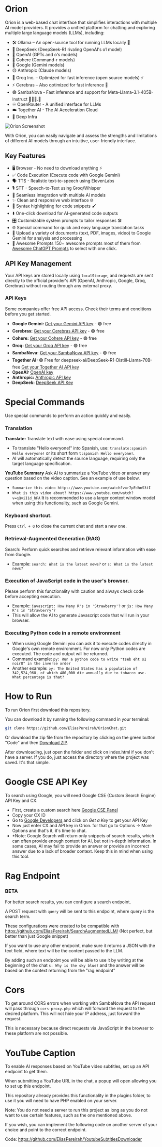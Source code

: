 # Orion
Orion is a web-based chat interface that simplifies interactions with multiple AI model providers.
It provides a unified platform for chatting and exploring multiple large language models (LLMs), including:

- 🛠️ Ollama – An open-source tool for running LLMs locally 🏡
- 🐳 DeepSeek (DeepSeek-R1 rivaling OpenAI's o1 model)
- 🤖 OpenAI (GPTs and o's models)
- 🎯 Cohere (Command-r models)
- 🌌 Google (Gemini models)
- 🟡 Anthropic (Claude models)
- 🚀 Groq Inc. – Optimized for fast inference (open source models) ⚡️
- ⚡️ Cerebras – Also optimized for fast inference 🚀
- 🟣 SambaNova - Fast inference and support for Meta-Llama-3.1-405B-Instruct 🦙🦙🦙.🦙
- ♾️ OpenRouter - A unified interface for LLMs
- ☁️ Together AI - The AI Acceleration Cloud
- 📡 Deep Infra

![Orion Screenshot](imgs/screenshot.png "Orion Screenshot")


With Orion, you can easily navigate and assess the strengths and limitations of different AI models through an intuitive,
user-friendly interface.

## Key Features

- 🖥️ Browser - No need to download anything ⚡️
- ✅ Code Execution (Execute code with Google Gemini)
- 🗣️ TTS - Realistic text-to-speech using ElevenLabs
- 🎙️ STT - Speech-to-Text using Groq/Whisper ️
- 🔄 Seamless integration with multiple AI models
- ✨ Clean and responsive web interface 🌐
- 🌈 Syntax highlighting for code snippets 🖌️
- ⬇️ One-click download for AI-generated code outputs
- 🎛️ Customizable system prompts to tailor responses 🛠️
- 🌐 Special command for quick and easy language translation tasks
- 📁 Upload a variety of documents (text, PDF, images, video) to Google Gemini for analysis and processing
- 🧠 Awesome Prompts 150+ awesome prompts most of them from [Awesome ChatGPT Prompts](https://github.com/f/awesome-chatgpt-prompts) to select with one click.



## API Key Management

Your API keys are stored locally using `localStorage`, and requests are sent directly to the official provider's API
(OpenAI, Anthropic, Google, Groq, Cerebras) without routing through any external proxy.


### API Keys
Some companies offer free API access. Check their terms and conditions before you get started.
- **Google Gemini:** [Get your Gemini API key](https://aistudio.google.com/app/apikey) - 🟢 free
- **Cerebras:** [Get your Cerebras API key](https://cloud.cerebras.ai/platform/) - 🟢 free
- **Cohere:** [Get your Cohere API key](https://dashboard.cohere.com/api-keys) - 🟢 free 
- **Groq:** [Get your Groq API key](https://console.groq.com/keys) - 🟢 free 
- **SambaNova:** [Get your SambaNova API key](https://cloud.sambanova.ai/apis) - 🟢 free
- **Together AI:** 🟢 Free for deepseek-ai/DeepSeek-R1-Distill-Llama-70B-free  [Get your Together AI API key](https://api.together.ai/settings/api-keys)
- **OpenAI:** [OpenAI key](https://platform.openai.com/api-keys)
- **Anthropic:** [Anthropic API key](https://console.anthropic.com/settings/keys)
- **DeepSeek:** [DeepSeek API Key](https://platform.deepseek.com/api_keys)

# Special Commands
Use special commands to perform an action quickly and easily.
### Translation
**Translate:** Translate text with ease using special command.
- To translate "Hello everyone!" into Spanish, use: `translate:spanish Hello everyone!` or its short form `t:spanish Hello everyone!`.
- AI will automatically detect the source language, requiring only the target language specification.

**YouTube Summary**
Ask AI to summarize a YouTube video or answer any question based on the video caption.
See an example of use below.
- `Summarize this video https://www.youtube.com/watch?v=r7pEdhnS3tI`
- `What is this video about? https://www.youtube.com/watch?v=qQviI1d_hFA`
It is recommended to use a larger context window model when using this functionality, such as Google Gemini.

### Keyboard shortcut. 
Press `Ctrl + Q` to close the current chat and start a new one.

### Retrieval-Augmented Generation (RAG)
Search: Perform quick searches and retrieve relevant information with ease from Google.
- Example: `search: What is the latest news?` or `s: What is the latest news?`
### Execution of JavaScript code in the user's browser.
Please perform this functionality with caution and always check code before accepting execution.
- Example: `javascript: How Many R's in 'Strawberry'?` or `js: How Many R's in 'Strawberry'?`
- This will allow the AI to generate Javascript code that will run in your browser.
### Executing Python code in a remote environment
- When using Google Gemini you can ask it to execute codes directly in Google's own remote environment. For now only 
Python codes are executed. The code and output will be returned.
- Command example: `py: Run a python code to write "tseb eht sI noirO" in the inverse order`
- Another example: `py: The United States has a population of 342,524,968, of which 480,000 die annually due to tobacco use. 
What percentage is that?`

# How to Run
To run Orion first download this repository.

You can download it by running the following command in your terminal:

```bash
git clone https://github.com/EliasPereirah/OrionChat.git
```
Or download the zip file from the repository by clicking on the green button "Code" and then [Download ZIP](https://github.com/EliasPereirah/OrionChat/archive/refs/heads/master.zip).

After downloading, just open the folder and click on index.html if you don't have a server. 
If you do, just access the directory where the project was saved. It's that simple.

# Google CSE API Key
To search using Google, you will need Google CSE (Custom Search Engine) API Key and CX.
- First, create a custom search here [Google CSE Panel](https://programmablesearchengine.google.com/controlpanel/all)
- Copy your CX ID
- Go to [Google Developers](https://developers.google.com/custom-search/v1/introduction) and click on *Get a Key* to get your API Key
- Now just enter CX and API key in Orion. for that go to Options -> More Options and that's it, it's time to chat.
- *Note: Google Search will return only snippets of search results, which can often provide enough context for AI, 
  but not in-depth information. 
In some cases, AI may fail to provide an answer or provide an incorrect answer due to a lack of broader context. 
Keep this in mind when using this tool.

# Rag Endpoint
### BETA
For better search results, you can configure a search endpoint. 

A POST request with `query` will be sent to this endpoint, where query is the search term.

These configurations were created to be compatible with
https://github.com/EliasPereirah/SearchAugmentedLLM/ (Not perfect, but better than just Google snippet)

If you want to use any other endpoint, make sure it returns a JSON with the text field, where text will be 
the content passed to the LLM.

By adding such an endpoint you will be able to use it by writing at the beginning of the chat `s: Why is the sky blue?` 
and the answer will be based on the context returning from the "rag endpoint"

# Cors
To get around CORS errors when working with SambaNova the API request will pass through `cors-proxy.php`
which will forward the request to the desired platform. This will not hide your IP address, just forward the request.

This is necessary because direct requests via JavaScript in the browser to these platform are not possible.

# YouTube Caption
To enable AI responses based on YouTube video subtitles, set up an API endpoint to get them.

When submitting a YouTube URL in the chat, a popup will open allowing you to set up this endpoint.

This repository already provides this functionality in the plugins folder, to use it you will need to have
PHP enabled on your server. 

Note: You do not need a server to run this project as long as you do not want to use certain 
features, such as the one mentioned above.

If you wish, you can implement the following code on another server of your choice and point to the correct endpoint.

Code: https://github.com/EliasPereirah/YoutubeSubtitlesDownloader
